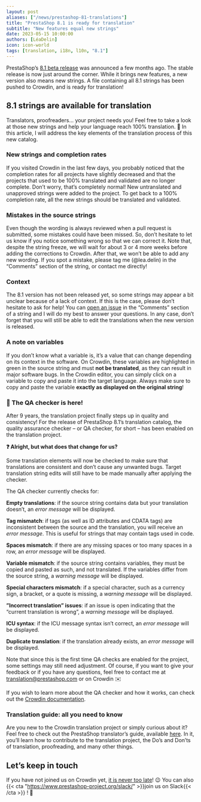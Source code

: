 ```yaml
---
layout: post
aliases: ["/news/prestashop-81-translations"]
title: "PrestaShop 8.1 is ready for translation"
subtitle: "New features equal new strings"
date: 2023-05-15 10:00:00
authors: [LéaDelin]
icon: icon-world
tags: [translation, i18n, l10n, "8.1"]
---
```


PrestaShop’s [8.1 beta release](https://build.prestashop-project.org/news/2023/prestashop-8-1-beta-release/) was announced a few months ago. The stable release is now just around the corner. While it brings new features, a new version also means new strings. A file containing all 8.1 strings has been pushed to Crowdin, and is ready for translation!

## 8.1 strings are available for translation

Translators, proofreaders… your project needs you! Feel free to take a look at those new strings and help your language reach 100% translation. 💪
In this article, I will address the key elements of the translation process of this new catalog.

### New strings and completion rates 

If you visited Crowdin in the last few days, you probably noticed that the completion rates for all projects have slightly decreased and that the projects that used to be 100% translated and validated are no longer complete. Don’t worry, that’s completely normal! New untranslated and unapproved strings were added to the project. To get back to a 100% completion rate, all the new strings should be translated and validated.

### Mistakes in the source strings

Even though the wording is always reviewed when a pull request is submitted, some mistakes could have been missed. So, don’t hesitate to let us know if you notice something wrong so that we can correct it. Note that, despite the string freeze, we will wait for about 3 or 4 more weeks before adding the corrections to Crowdin. After that, we won’t be able to add any new wording. If you spot a mistake, please tag me (@lea.delin) in the “Comments” section of the string, or contact me directly!

### Context

The 8.1 version has not been released yet, so some strings may appear a bit unclear because of a lack of context. If this is the case, please don’t hesitate to ask for help! You can [open an issue](https://docs.prestashop-project.org/translating-prestashop/translating-prestashop-software-basics/translating-on-crowdin/the-dos-and-donts-of-crowdin-translation#use-the-comments-and-issue-features) in the “Comments” section of a string and I will do my best to answer your questions. In any case, don’t forget that you will still be able to edit the translations when the new version is released.

### A note on variables

If you don’t know what a variable is, it’s a value that can change depending on its context in the software. On Crowdin, these variables are highlighted in green in the source string and must **not be translated**, as they can result in major software bugs.
In the Crowdin editor, you can simply click on a variable to copy and paste it into the target language. Always make sure to copy and paste the variable **exactly as displayed on the original string**!

###  🔧 The QA checker is here!

After 9 years, the translation project finally steps up in quality and consistency! For the release of PrestaShop 8.1’s translation catalog, the quality assurance checker – or QA checker, for short – has been enabled on the translation project.

**❓ Alright, but what does that change for us?**

Some translation elements will now be checked to make sure that translations are consistent and don’t cause any unwanted bugs. Target translation string edits will still have to be made manually after applying the checker.

The QA checker currently checks for:

**Empty translations**: if the source string contains data but your translation doesn’t, an *error message* will be displayed.

**Tag mismatch**: if tags (as well as ID attributes and CDATA tags) are inconsistent between the source and the translation, you will receive an *error message*. This is useful for strings that may contain tags used in code.

**Spaces mismatch**: if there are any missing spaces or too many spaces in a row, an *error message* will be displayed.

**Variable mismatch**: if the source string contains variables, they must be copied and pasted as such, and not translated. If the variables differ from the source string, a *warning message* will be displayed.

**Special characters mismatch**: if a special character, such as a currency sign, a bracket, or a quote is missing, a *warning message* will be displayed.

**”Incorrect translation” issues**: if an issue is open indicating that the “current translation is wrong”, a *warning message* will be displayed.

**ICU syntax**: if the ICU message syntax isn’t correct, an *error message* will be displayed.

**Duplicate translation**: if the translation already exists, an *error message* will be displayed.

Note that since this is the first time QA checks are enabled for the project, some settings may still need adjustment. Of course, if you want to give your feedback or if you have any questions, feel free to contact me at translation@prestashop.com or on Crowdin ✉️

If you wish to learn more about the QA checker and how it works, can check out the [Crowdin documentation](https://support.crowdin.com/qa-checks/).

### Translation guide: all you need to know

Are you new to the Crowdin translation project or simply curious about it? 
Feel free to check out the PrestaShop translator’s guide, available [here](https://docs.prestashop-project.org/translating-prestashop/translating-prestashop-software-basics/translating-on-crowdin). 
In it, you’ll learn how to contribute to the translation project, the Do’s and Don’ts of translation, proofreading, and many other things.

## Let’s keep in touch

If you have not joined us on Crowdin yet, [it is never too late](https://crowdin.com/project/prestashop-official)! :wink:
You can also {{< cta "https://www.prestashop-project.org/slack/" >}}join us on Slack{{< /cta >}} ! 🙌

